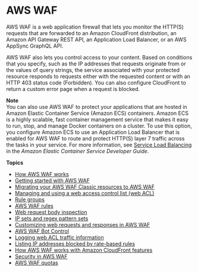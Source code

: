 # AWS WAF<a name="waf-chapter"></a>

AWS WAF is a web application firewall that lets you monitor the HTTP\(S\) requests that are forwarded to an Amazon CloudFront distribution, an Amazon API Gateway REST API, an Application Load Balancer, or an AWS AppSync GraphQL API\. 

AWS WAF also lets you control access to your content\. Based on conditions that you specify, such as the IP addresses that requests originate from or the values of query strings, the service associated with your protected resource responds to requests either with the requested content or with an HTTP 403 status code \(Forbidden\)\. You can also configure CloudFront to return a custom error page when a request is blocked\.

**Note**  
You can also use AWS WAF to protect your applications that are hosted in Amazon Elastic Container Service \(Amazon ECS\) containers\. Amazon ECS is a highly scalable, fast container management service that makes it easy to run, stop, and manage Docker containers on a cluster\. To use this option, you configure Amazon ECS to use an Application Load Balancer that is enabled for AWS WAF to route and protect HTTP\(S\) layer 7 traffic across the tasks in your service\. For more information, see [Service Load Balancing](https://docs.aws.amazon.com/AmazonECS/latest/developerguide/service-load-balancing.html) in the *Amazon Elastic Container Service Developer Guide*\.

**Topics**
+ [How AWS WAF works](how-aws-waf-works.md)
+ [Getting started with AWS WAF](getting-started.md)
+ [Migrating your AWS WAF Classic resources to AWS WAF](waf-migrating-from-classic.md)
+ [Managing and using a web access control list \(web ACL\)](web-acl.md)
+ [Rule groups](waf-rule-groups.md)
+ [AWS WAF rules](waf-rules.md)
+ [Web request body inspection](web-request-body-inspection.md)
+ [IP sets and regex pattern sets](waf-referenced-set-managing.md)
+ [Customizing web requests and responses in AWS WAF](waf-custom-request-response.md)
+ [AWS WAF Bot Control](waf-bot-control.md)
+ [Logging web ACL traffic information](logging.md)
+ [Listing IP addresses blocked by rate\-based rules](listing-managed-ips.md)
+ [How AWS WAF works with Amazon CloudFront features](cloudfront-features.md)
+ [Security in AWS WAF](security.md)
+ [AWS WAF quotas](limits.md)